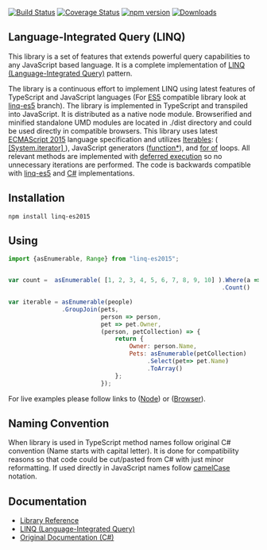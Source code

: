 [![Build Status](https://travis-ci.org/ENikS/LINQ.svg?branch=master)](https://travis-ci.org/ENikS/LINQ) 
[![Coverage Status](https://coveralls.io/repos/github/ENikS/LINQ/badge.svg?branch=master)](https://coveralls.io/github/ENikS/LINQ?branch=master)
[![npm version](https://badge.fury.io/js/linq-es2015.svg)](https://badge.fury.io/js/linq-es2015)
[![Downloads](https://img.shields.io/npm/dm/linq-es2015.svg)](https://www.npmjs.com/package/linq-es2015)
## Language-Integrated Query (LINQ) 

This library is a set of features that extends powerful query capabilities to any JavaScript based language. It is a complete implementation of [LINQ (Language-Integrated Query)](https://en.wikipedia.org/wiki/Language_Integrated_Query) pattern.

The library is a continuous effort to implement LINQ using latest features of TypeScript and JavaScript languages (For [ES5](http://www.ecma-international.org/ecma-262/5.1/) compatible library look at [linq-es5](https://github.com/ENikS/LINQ/tree/linq-es5) branch). The library is implemented in TypeScript and transpiled into JavaScript. It is distributed as a native node module. 
Browserified and minified standalone UMD modules are located in ./dist directory and could be used directly in compatible browsers.
This library uses latest [ECMAScript 2015](http://www.ecma-international.org/ecma-262/6.0/) language specification and utilizes [Iterables](http://www.ecma-international.org/ecma-262/6.0/#sec-iterable-interface): ([ [System.iterator] ](https://developer.mozilla.org/en-US/docs/Web/JavaScript/Reference/Iteration_protocols)), JavaScript generators ([function*](https://developer.mozilla.org/en-US/docs/Web/JavaScript/Reference/Statements/function*)), and [for of](https://developer.mozilla.org/en-US/docs/Web/JavaScript/Reference/Statements/for...of) loops. All relevant methods are implemented with [deferred execution](https://blogs.msdn.microsoft.com/charlie/2007/12/10/linq-and-deferred-execution/) so no unnecessary iterations are performed. 
The code is backwards compatible with [linq-es5](https://github.com/ENikS/LINQ/tree/linq-es5) and [C#](https://msdn.microsoft.com/en-us/library/system.linq.enumerable.aspx) implementations.

## Installation
```
npm install linq-es2015
```

## Using 
```javascript
import {asEnumerable, Range} from "linq-es2015";


var count =  asEnumerable( [1, 2, 3, 4, 5, 6, 7, 8, 9, 10] ).Where(a => a % 2 == 1)
                                                            .Count()

var iterable = asEnumerable(people)
               .GroupJoin(pets,
                          person => person, 
                          pet => pet.Owner,
                          (person, petCollection) => {
                              return {
                                  Owner: person.Name,
                                  Pets: asEnumerable(petCollection)
                                       .Select(pet=> pet.Name)
                                       .ToArray()
                              };
                          });

```
For live examples please follow links to ([Node](https://tonicdev.com/eniks/using-linq)) or ([Browser](https://jsfiddle.net/ENikS/pyvjcfa0)).  

## Naming Convention
When library is used in TypeScript method names follow original C# convention (Name starts with capital letter). It is done for compatibility reasons so that code could be cut/pasted from C# with just minor reformatting.
If used directly in JavaScript names follow [camelCase](https://en.wikipedia.org/wiki/CamelCase) notation.

## Documentation
*  [Library Reference](https://github.com/ENikS/LINQ/wiki)
*  [LINQ (Language-Integrated Query)](https://msdn.microsoft.com/en-us/library/bb397926.aspx)
*  [Original Documentation (C#)](https://msdn.microsoft.com/en-us/library/system.linq.enumerable.aspx)


